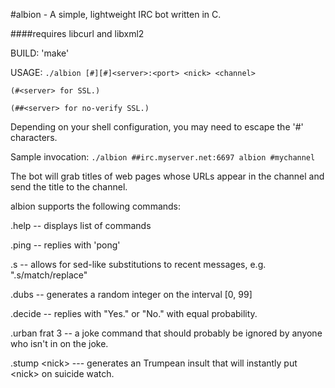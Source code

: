 #albion - A simple, lightweight IRC bot written in C.

####requires libcurl and libxml2

BUILD: 'make'

USAGE: 
`./albion [#][#]<server>:<port> <nick> <channel>`

`(#<server> for SSL.)`

`(##<server> for no-verify SSL.)`

Depending on your shell configuration,
you may need to escape the '#' characters.

Sample invocation:
`./albion ##irc.myserver.net:6697 albion #mychannel`


The bot will grab titles of web pages whose URLs appear in the channel and
send the title to the channel.

albion supports the following commands:

.help  -- displays list of commands

.ping  -- replies with 'pong'

.s -- allows for sed-like substitutions to recent messages, e.g. ".s/match/replace"

.dubs  -- generates a random integer on the interval [0, 99]

.decide -- replies with "Yes." or "No." with equal probability.

.urban frat 3  -- a joke command that should probably be ignored by anyone who
isn't in on the joke.

.stump \<nick\> --- generates an Trumpean insult that will instantly put \<nick\> on suicide watch.
